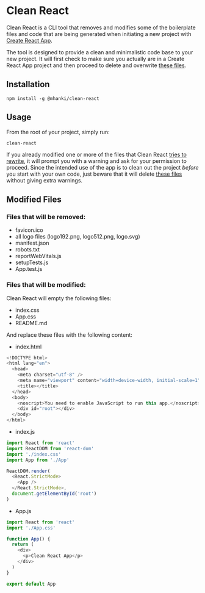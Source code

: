 # Clean React

Clean React is a CLI tool that removes and modifies some of the boilerplate files and code that are being generated when initiating a new project with [Create React App](https://create-react-app.dev/).

The tool is designed to provide a clean and minimalistic code base to your new project. It will first check to make sure you actually are in a Create React App project and then proceed to delete and overwrite [these files](https://github.com/mhanki/clean-react#modified-files).

## Installation

```
npm install -g @mhanki/clean-react
```  

## Usage
From the root of your project, simply run:
```
clean-react
```


If you already modified one or more of the files that Clean React [tries to rewrite](https://github.com/mhanki/clean-react#files-that-will-be-modified), it will prompt you with a warning and ask for your permission to proceed. Since the intended use of the app is to clean out the project *before* you start with your own code, just beware that it will delete [these files](https://github.com/mhanki/clean-react#files-that-will-be-removed) without giving extra warnings.  

## Modified Files
### Files that will be removed:

- favicon.ico
- all logo files (logo192.png, logo512.png, logo.svg)
- manifest.json
- robots.txt
- reportWebVitals.js
- setupTests.js
- App.test.js

### Files that will be modified:
Clean React will empty the following files:
- index.css
- App.css
- README.md

And replace these files with the following content:  
  
- index.html
```js
<!DOCTYPE html>
<html lang="en">
  <head>
    <meta charset="utf-8" />
    <meta name="viewport" content="width=device-width, initial-scale=1" />
    <title></title>
  </head>
  <body>
    <noscript>You need to enable JavaScript to run this app.</noscript>
    <div id="root"></div>
  </body>
</html>
```

- index.js
```js
import React from 'react'
import ReactDOM from 'react-dom'
import './index.css'
import App from './App'

ReactDOM.render(
  <React.StrictMode>
    <App />
  </React.StrictMode>,
  document.getElementById('root')
)
```

- App.js
```js
import React from 'react'
import './App.css'

function App() {
  return (
    <div>
      <p>Clean React App</p>
    </div>
  )
}

export default App
```